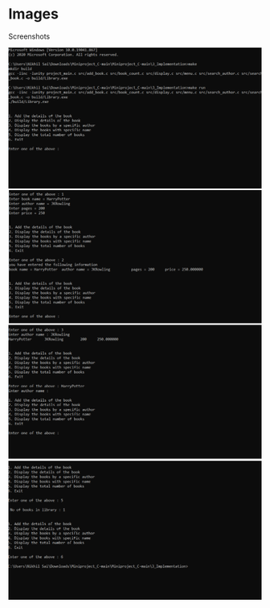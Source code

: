 # Images 
Screenshots

![1](https://github.com/nikhilsai992/Miniproject_C/blob/9a84f4c15f26559668c9f2f3a6a3398f270bec4e/6_ImagesAndVideos/run.PNG)
![2](https://github.com/nikhilsai992/Miniproject_C/blob/9a84f4c15f26559668c9f2f3a6a3398f270bec4e/6_ImagesAndVideos/add%20and%20display.PNG)
![3](https://github.com/nikhilsai992/Miniproject_C/blob/9a84f4c15f26559668c9f2f3a6a3398f270bec4e/6_ImagesAndVideos/search%20by%20author%20and%20search%20by%20name.PNG)
![4](https://github.com/nikhilsai992/Miniproject_C/blob/9a84f4c15f26559668c9f2f3a6a3398f270bec4e/6_ImagesAndVideos/bookcount%20and%20exit.PNG)
